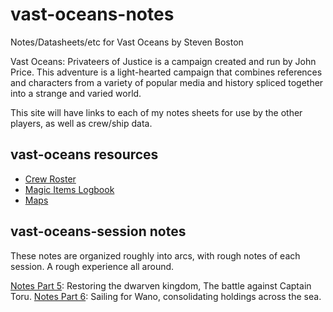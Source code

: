 # vast-oceans-notes
Notes/Datasheets/etc for Vast Oceans by Steven Boston

Vast Oceans: Privateers of Justice is a campaign created and run by John Price. This adventure is a light-hearted campaign that combines references and characters from a variety of popular media and history spliced together into a strange and varied world. 

This site will have links to each of my notes sheets for use by the other players, as well as crew/ship data. 

## vast-oceans resources

- [Crew Roster](crew-roster.md)
- [Magic Items Logbook](magic-item-log.md)
- [Maps](maps-collection.md)

## vast-oceans-session notes

These notes are organized roughly into arcs, with rough notes of each session. A rough experience all around. 

[](notes-1.md)
[](notes-2.md)
[](notes-3.md)
[](notes-4.md)
[Notes Part 5](notes-5.md): Restoring the dwarven kingdom, The battle against Captain Toru.
[Notes Part 6](notes-6.md): Sailing for Wano, consolidating holdings across the sea.
